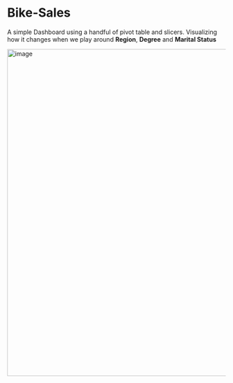 # Bike-Sales
A simple Dashboard using a handful of pivot table and slicers. Visualizing how it changes when we play around **Region**, **Degree** and **Marital Status**


<img width="1297" height="754" alt="image" src="https://github.com/user-attachments/assets/5f648bda-5321-4c1c-8acb-28a0f4b382e5" />

